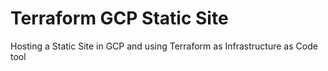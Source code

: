 # Terraform GCP Static Site
Hosting a Static Site in GCP and using Terraform as Infrastructure as Code tool
